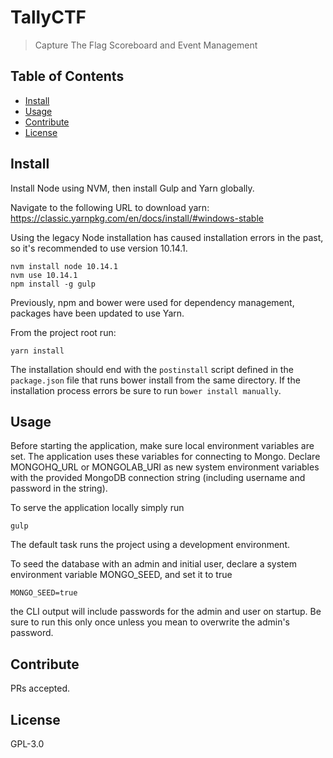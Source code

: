 # TallyCTF

>  Capture The Flag Scoreboard and Event Management

## Table of Contents

- [Install](#install)
- [Usage](#usage)
- [Contribute](#contribute)
- [License](#license)

## Install
Install Node using NVM, then install Gulp and Yarn globally.

Navigate to the following URL to download yarn:
https://classic.yarnpkg.com/en/docs/install/#windows-stable

Using the legacy Node installation has caused installation errors in the past, so it's recommended to use version 10.14.1.
```
nvm install node 10.14.1
nvm use 10.14.1
npm install -g gulp
```
Previously, npm and bower were used for dependency management, packages have been updated to use Yarn.

From the project root run:
```
yarn install
```
The installation should end with the `postinstall` script defined in the `package.json` file that runs bower install from the same directory.
If the installation process errors be sure to run `bower install manually`.

## Usage

Before starting the application, make sure local environment variables are set. The application uses these variables for connecting to Mongo. Declare MONGOHQ_URL or MONGOLAB_URI as new system environment variables with the provided MongoDB connection string (including username and password in the string).

To serve the application locally simply run
```
gulp
```
The default task runs the project using a development environment.

To seed the database with an admin and initial user, declare a system environment variable MONGO_SEED, and set it to true
```
MONGO_SEED=true
```
the CLI output will include passwords for the admin and user on startup. Be sure to run this only once unless you mean to overwrite the admin's password.

## Contribute

PRs accepted.

## License

GPL-3.0
